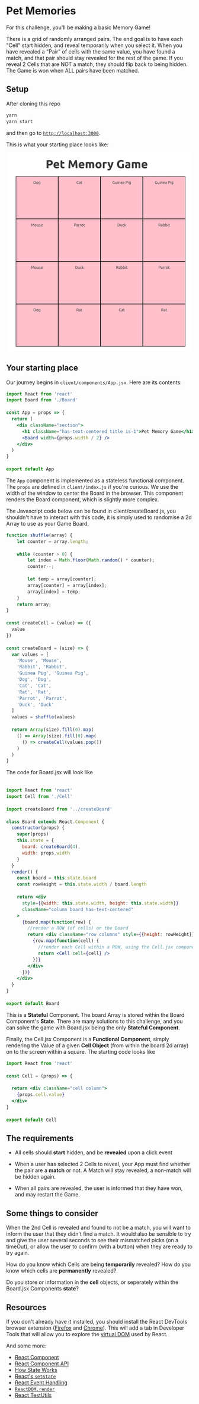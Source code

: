 # Pet Memories

For this challenge, you'll be making a basic Memory Game!

There is a grid of randomly arranged pairs. The end goal is to have each "Cell" start hidden, and reveal temporarily when you select it.
When you have revealed a "Pair" of cells with the same value, you have found a match, and that pair should stay revealed for the rest of the game.
If you reveal 2 Cells that are NOT a match, they should flip back to being hidden.
The Game is won when ALL pairs have been matched.

## Setup

After cloning this repo

```sh
yarn
yarn start
```

and then go to [`http://localhost:3000`](http://localhost:3000).

This is what your starting place looks like:

![Base case](./public/images/memory-game.png)

## Your starting place

Our journey begins in `client/components/App.jsx`. Here are its contents:

```jsx
import React from 'react'
import Board from './Board'

const App = props => {
  return (
    <div className="section">
      <h1 className="has-text-centered title is-1">Pet Memory Game</h1>
      <Board width={props.width / 2} />
    </div>
  )
}

export default App
```

The `App` component is implemented as a stateless functional component. The `props` are defined in `client/index.js` if you're curious. We use the width of the window to center the Board in the browser. This component renders the Board component, which is slightly more complex.


The Javascript code below can be found in client/createBoard.js, you shouldn't have to interact with this code, it is simply used to randomise a 2d Array to use as your Game Board.

```js
function shuffle(array) {
    let counter = array.length;

    while (counter > 0) {
        let index = Math.floor(Math.random() * counter);
        counter--;

        let temp = array[counter];
        array[counter] = array[index];
        array[index] = temp;
    }
    return array;
}

const createCell = (value) => ({
  value
})

const createBoard = (size) => {
  var values = [
    'Mouse', 'Mouse',
    'Rabbit', 'Rabbit',
    'Guinea Pig', 'Guinea Pig',
    'Dog', 'Dog',
    'Cat', 'Cat',
    'Rat', 'Rat',
    'Parrot', 'Parrot',
    'Duck', 'Duck'
  ]
  values = shuffle(values)

  return Array(size).fill(0).map(
    () => Array(size).fill(0).map(
      () => createCell(values.pop())
    )
  )
}

```

The code for Board.jsx will look like

```jsx

import React from 'react'
import Cell from './Cell'

import createBoard from '../createBoard'

class Board extends React.Component {
  constructor(props) {
    super(props)
    this.state = {
      board: createBoard(4),
      width: props.width
    }
  }
  render() {
    const board = this.state.board
    const rowHeight = this.state.width / board.length

    return <div
      style={{width: this.state.width, height: this.state.width}}
      className="column board has-text-centered"
    >
      {board.map(function(row) {
        //render a ROW (of cells) on the Board
        return <div className="row columns" style={{height: rowHeight}} >
          {row.map(function(cell) {
            //render each Cell within a ROW, using the Cell.jsx component
            return <Cell cell={cell} />
          })}
        </div>
      })}
    </div>
  }
}

export default Board

```

This is a **Stateful** Component. The board Array is stored within the Board Component's **State**. There are many solutions to this challenge, and you can solve the game with Board.jsx being the only **Stateful Component**.

Finally, the Cell.jsx Component is a **Functional Component**, simply rendering the Value of a given **Cell Object** (from within the board 2d array) on to the screen within a square. The starting code looks like

``` jsx
import React from 'react'

const Cell = (props) => {

  return <div className="cell column">
    {props.cell.value}
  </div>
}

export default Cell

```


## The requirements

* All cells should **start** hidden, and be **revealed** upon a click event

* When a user has selected 2 Cells to reveal, your App must find whether the pair are a **match** or not. A Match will stay revealed, a non-match will be hidden again.

* When all pairs are revealed, the user is informed that they have won, and may restart the Game.


## Some things to consider

When the 2nd Cell is revealed and found to not be a match, you will want to inform the user that they didn't find a match. It would also be sensible to try and give the user several seconds to see their mismatched picks (on a timeOut), or allow the user to confirm (with a button) when they are ready to try again.

How do you know which Cells are being **temporarily** revealed? How do you know which cells are **permanently** revealed?

Do you store or information in the **cell** objects, or seperately within the Board.jsx Components **state**?

## Resources

If you don't already have it installed, you should install the React DevTools browser extension ([Firefox](https://addons.mozilla.org/en-US/firefox/addon/react-devtools/) and [Chrome](https://chrome.google.com/webstore/detail/react-developer-tools/fmkadmapgofadopljbjfkapdkoienihi?hl=en)). This will add a tab in Developer Tools that will allow you to explore the [virtual DOM](http://tonyfreed.com/blog/what_is_virtual_dom) used by React.

And some more:

* [React Component](https://facebook.github.io/react/docs/reusable-components.html#es6-classes)
* [React Component API](https://facebook.github.io/react/docs/component-api.html)
* [How State Works](https://facebook.github.io/react/docs/interactivity-and-dynamic-uis.html#how-state-works)
* [React's `setState`](https://facebook.github.io/react/docs/component-api.html#setstate)
* [React Event Handling](https://facebook.github.io/react/docs/interactivity-and-dynamic-uis.html#a-simple-example)
* [`ReactDOM.render`](https://facebook.github.io/react/docs/top-level-api.html#reactdom.render)
* [React TestUtils](https://facebook.github.io/react/docs/test-utils.html)
